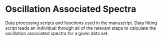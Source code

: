 # Oscillation Associated Spectra

Data processing scripts and functions used in the manuscript. Data fitting script leads an individual through all of the relevant steps to calculate the oscillation associated spectra for a given data set.
